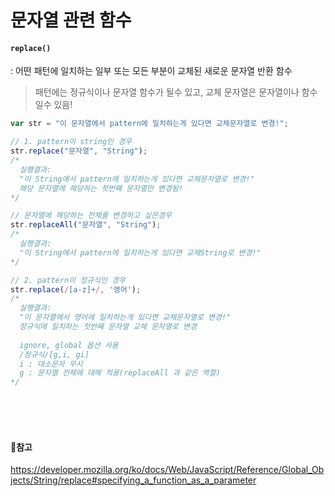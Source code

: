 # 문자열 관련 함수

#### `replace()`
: 어떤 패턴에 일치하는 일부 또는 모든 부분이 교체된 새로운 문자열 반환 함수
> 패턴에는 정규식이나 문자열 함수가 될수 있고, 교체 문자열은 문자열이나 함수일수 있음!

```javascript
var str = "이 문자열에서 pattern에 일치하는게 있다면 교체문자열로 변경!";

// 1. pattern이 string인 경우
str.replace("문자열", "String"); 
/*
  실행결과: 
  "이 String에서 pattern에 일치하는게 있다면 교체문자열로 변경!"
  해당 문자열에 해당하는 첫번째 문자열만 변경됨!
*/

// 문자열에 해당하는 전체를 변경하고 싶은경우
str.replaceAll("문자열", "String");
/*
  실행결과: 
  "이 String에서 pattern에 일치하는게 있다면 교체String로 변경!"
*/

// 2. pattern이 정규식인 경우
str.replace(/[a-z]+/, '영어');
/*
  실행결과:
  "이 문자열에서 영어에 일치하는게 있다면 교체문자열로 변경!"
  정규식에 일치하는 첫번째 문자열 교체 문자열로 변경
  
  ignore, global 옵션 사용
  /정규식/[g,i, gi]
  i : 대소문자 무시
  g : 문자열 전체에 대해 적용(replaceAll 과 같은 역할)
*/


```

<br>
<br>
<br>

#### 🌵참고
https://developer.mozilla.org/ko/docs/Web/JavaScript/Reference/Global_Objects/String/replace#specifying_a_function_as_a_parameter
